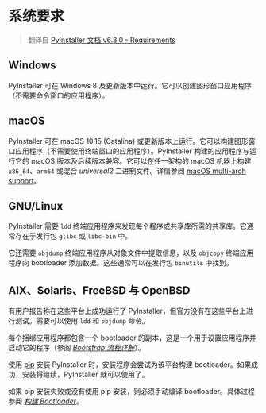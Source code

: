 # 系统要求

> 翻译自 [PyInstaller 文档 v6.3.0 - Requirements](https://pyinstaller.org/en/v6.3.0/requirements.html)

## Windows

PyInstaller 可在 Windows 8 及更新版本中运行。它可以创建图形窗口应用程序（不需要命令窗口的应用程序）。

## macOS

PyInstaller 可在 macOS 10.15 (Catalina) 或更新版本上运行。它可以构建图形窗口应用程序（不需要使用终端窗口的应用程序）。PyInstaller 构建的应用程序与运行它的 macOS 版本及后续版本兼容。它可以在任一架构的 macOS 机器上构建 `x86_64`、`arm64` 或混合 *universal2* 二进制文件。详情参阅 [macOS multi-arch support](https://pyinstaller.org/en/v6.3.0/feature-notes.html#macos-multi-arch-support)。

## GNU/Linux

PyInstaller 需要 `ldd` 终端应用程序来发现每个程序或共享库所需的共享库。它通常存在于发行包 `glibc` 或 `libc-bin` 中。

它还需要 `objdump` 终端应用程序从对象文件中提取信息，以及 `objcopy` 终端应用程序向 bootloader 添加数据。这些通常可以在发行包 `binutils` 中找到。

## AIX、Solaris、FreeBSD 与 OpenBSD

有用户报告称在这些平台上成功运行了 PyInstaller，但官方没有在这些平台上进行测试。需要可以使用 `ldd` 和 `objdump` 命令。

每个捆绑应用程序都包含一个 bootloader 的副本，这是一个用于设置应用程序并启动它的程序（参阅 [*Bootstrap 流程详解*](./advanced-topics.md#bootstrap-流程详解)）。

使用 [pip](http://www.pip-installer.org/) 安装 PyInstaller 时，安装程序会尝试为该平台构建 bootloader。如果成功，安装将继续，PyInstaller 就可以使用了。

如果 pip 安装失败或没有使用 pip 安装，则必须手动编译 bootloader。具体过程参阅 [*构建 Bootloader*](https://pyinstaller.org/en/v6.3.0/bootloader-building.html#building-the-bootloader)。
